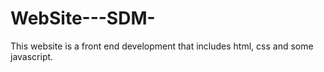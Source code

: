 # WebSite---SDM-

This website is a front end development that includes html, css and some javascript.

